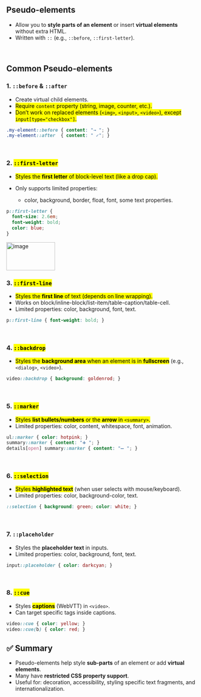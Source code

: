
##  Pseudo-elements

* Allow you to **style parts of an element** or insert **virtual elements** without extra HTML.
* Written with `::` (e.g., `::before`, `::first-letter`).


<br>

##  Common Pseudo-elements

### 1. **`::before` & `::after`**

* Create virtual child elements.
* <mark>Require `content` property (string, image, counter, etc.).</mark>
* <mark>Don’t work on replaced elements (`<img>`, `<input>`, `<video>`), except `input[type="checkbox"]`.</mark>

```css
.my-element::before { content: "→ "; }
.my-element::after  { content: " ✓"; }
```

<br>


### 2. <mark>**`::first-letter`**</mark>

* <mark>Styles the **first letter** of block-level text (like a drop cap).</mark>
* Only supports limited properties:

  * color, background, border, float, font, some text properties.

```css
p::first-letter {
  font-size: 2.6em;
  font-weight: bold;
  color: blue;
}
```
<img width="128" height="74" alt="image" src="https://github.com/user-attachments/assets/f6d79e8a-88ba-45ea-a909-f548c983aaaf" />


<br>


### 3. <mark>**`::first-line`**</mark>

* <mark>Styles the **first line** of text (depends on line wrapping).</mark>
* Works on block/inline-block/list-item/table-caption/table-cell.
* Limited properties: color, background, font, text.

```css
p::first-line { font-weight: bold; }
```

<br>


### 4. <mark>**`::backdrop`**</mark>

* <mark>Styles the **background area** when an element is in **fullscreen**</mark> (e.g., `<dialog>`, `<video>`).

```css
video::backdrop { background: goldenrod; }
```
<br>



### 5. <mark>**`::marker`**</mark>

* <mark>Styles **list bullets/numbers** or the **arrow** in `<summary>`.</mark>
* Limited properties: color, content, whitespace, font, animation.

```css
ul::marker { color: hotpink; }
summary::marker { content: "➕ "; }
details[open] summary::marker { content: "➖ "; }
```
<br>



### 6. <mark>**`::selection`**</mark>

* <mark>Styles **highlighted text**</mark> (when user selects with mouse/keyboard).
* Limited properties: color, background-color, text.

```css
::selection { background: green; color: white; }
```
<br>



### 7. **`::placeholder`**

* Styles the **placeholder text** in inputs.
* Limited properties: color, background, font, text.

```css
input::placeholder { color: darkcyan; }
```
<br>



### 8. <mark>**`::cue`**</mark>

* Styles <mark>**captions**</mark> (WebVTT) in `<video>`.
* Can target specific tags inside captions.

```css
video::cue { color: yellow; }
video::cue(b) { color: red; }
```



## ✅ Summary

* Pseudo-elements help style **sub-parts** of an element or add **virtual elements**.
* Many have **restricted CSS property support**.
* Useful for: decoration, accessibility, styling specific text fragments, and internationalization.
